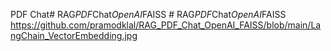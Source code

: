 PDF Chat#   R A G _ P D F _ C h a t _ O p e n A I _ F A I S S 
 
 #   R A G _ P D F _ C h a t _ O p e n A I _ F A I S S 
 
 https://github.com/pramodklal/RAG_PDF_Chat_OpenAI_FAISS/blob/main/LangChain_VectorEmbedding.jpg
